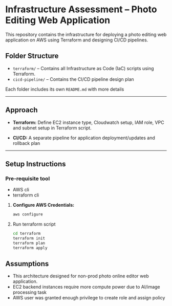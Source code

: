# Infrastructure Assessment – Photo Editing Web Application

This repository contains the infrastructure for deploying a photo editing web application on AWS using Terraform and designing CI/CD pipelines.

## Folder Structure

- `terraform/` – Contains all Infrastructure as Code (IaC) scripts using Terraform.
- `cicd-pipeline/` – Contains the CI/CD pipeline design plan

Each folder includes its own `README.md` with more details

---

## Approach
- **Terraform:** Define EC2 instance type, Cloudwatch setup, IAM role, VPC and subnet setup in Terraform script.

- **CI/CD:** A separate pipeline for application deployment/updates and rollback plan

---

## Setup Instructions
### Pre-requisite tool
- AWS cli
- terraform cli

1. **Configure AWS Credentials:**
   ```bash
   aws configure

2. Run terraform script
   ```bash
   cd terraform
   terraform init
   terraform plan
   terraform apply

## Assumptions
- This architecture designed for non-prod photo online editor web application.
- EC2 backend instances require more compute power due to AI/image processing task
- AWS user was granted enough privilege to create role and assign policy

